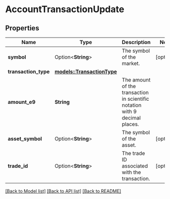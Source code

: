 # AccountTransactionUpdate

## Properties

Name | Type | Description | Notes
------------ | ------------- | ------------- | -------------
**symbol** | Option<**String**> | The symbol of the market. | [optional]
**transaction_type** | [**models::TransactionType**](TransactionType.md) |  | 
**amount_e9** | **String** | The amount of the transaction in scientific notation with 9 decimal places. | 
**asset_symbol** | Option<**String**> | The symbol of the asset. | [optional]
**trade_id** | Option<**String**> | The trade ID associated with the transaction. | [optional]

[[Back to Model list]](../README.md#documentation-for-models) [[Back to API list]](../README.md#documentation-for-api-endpoints) [[Back to README]](../README.md)


